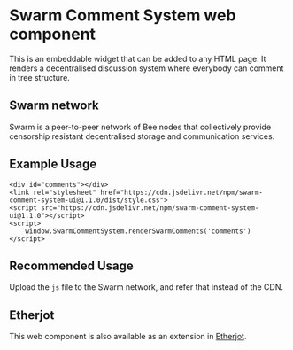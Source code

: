 # Swarm Comment System web component

This is an embeddable widget that can be added to any HTML page. It renders a decentralised discussion system where everybody can comment in tree structure.

## Swarm network

Swarm is a peer-to-peer network of Bee nodes that collectively provide censorship resistant decentralised storage and communication services.

## Example Usage

```
<div id="comments"></div>
<link rel="stylesheet" href="https://cdn.jsdelivr.net/npm/swarm-comment-system-ui@1.1.0/dist/style.css">
<script src="https://cdn.jsdelivr.net/npm/swarm-comment-system-ui@1.1.0"></script>
<script>
    window.SwarmCommentSystem.renderSwarmComments('comments')
</script>
```

## Recommended Usage

Upload the `js` file to the Swarm network, and refer that instead of the CDN.

## Etherjot

This web component is also available as an extension in [Etherjot](https://github.com/ethersphere/etherjot-web).
